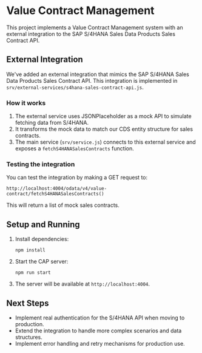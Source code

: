 # Value Contract Management

This project implements a Value Contract Management system with an external integration to the SAP S/4HANA Sales Data Products Sales Contract API.

## External Integration

We've added an external integration that mimics the SAP S/4HANA Sales Data Products Sales Contract API. This integration is implemented in `srv/external-services/s4hana-sales-contract-api.js`.

### How it works

1. The external service uses JSONPlaceholder as a mock API to simulate fetching data from S/4HANA.
2. It transforms the mock data to match our CDS entity structure for sales contracts.
3. The main service (`srv/service.js`) connects to this external service and exposes a `fetchS4HANASalesContracts` function.

### Testing the integration

You can test the integration by making a GET request to:

```
http://localhost:4004/odata/v4/value-contract/fetchS4HANASalesContracts()
```

This will return a list of mock sales contracts.

## Setup and Running

1. Install dependencies:
   ```
   npm install
   ```

2. Start the CAP server:
   ```
   npm run start
   ```

3. The server will be available at `http://localhost:4004`.

## Next Steps

- Implement real authentication for the S/4HANA API when moving to production.
- Extend the integration to handle more complex scenarios and data structures.
- Implement error handling and retry mechanisms for production use.

